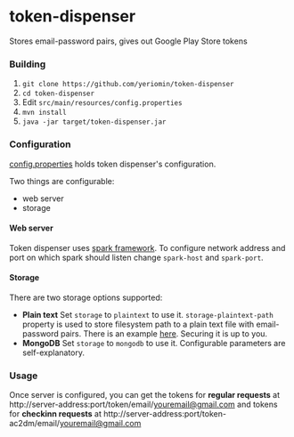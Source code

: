 # token-dispenser
Stores email-password pairs, gives out Google Play Store tokens

### Building

1. `git clone https://github.com/yeriomin/token-dispenser`
2. `cd token-dispenser`
3. Edit `src/main/resources/config.properties`
4. `mvn install`
5. `java -jar target/token-dispenser.jar`

### Configuration

[config.properties](/src/main/resources/config.properties) holds token dispenser's configuration.

Two things are configurable:
* web server
* storage

#### Web server

Token dispenser uses [spark framework](http://sparkjava.com/). To configure network address and port on which spark should listen change `spark-host` and `spark-port`.

#### Storage

There are two storage options supported:
* **Plain text** Set `storage` to `plaintext` to use it. `storage-plaintext-path` property is used to store filesystem path to a plain text file with email-password pairs. There is an example [here](/passwords.txt). Securing it is up to you.
* **MongoDB** Set `storage` to `mongodb` to use it. Configurable parameters are self-explanatory.

### Usage
Once server is configured, you can get the tokens for **regular requests** at http://server-address:port/token/email/youremail@gmail.com
and tokens for **checkinn requests** at http://server-address:port/token-ac2dm/email/youremail@gmail.com

